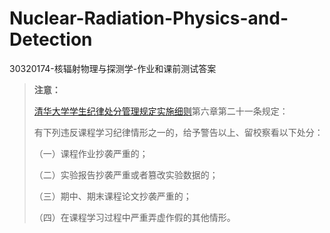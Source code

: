 # Nuclear-Radiation-Physics-and-Detection

30320174-核辐射物理与探测学-作业和课前测试答案

> **注意：**
>
> [清华大学学生纪律处分管理规定实施细则](https://www.tsinghua.edu.cn/info/1094/82878.htm)第六章第二十一条规定：
>
> 有下列违反课程学习纪律情形之一的，给予警告以上、留校察看以下处分：
>
>（一）课程作业抄袭严重的；
>
>（二）实验报告抄袭严重或者篡改实验数据的；
>
>（三）期中、期末课程论文抄袭严重的；
>
>（四）在课程学习过程中严重弄虚作假的其他情形。


